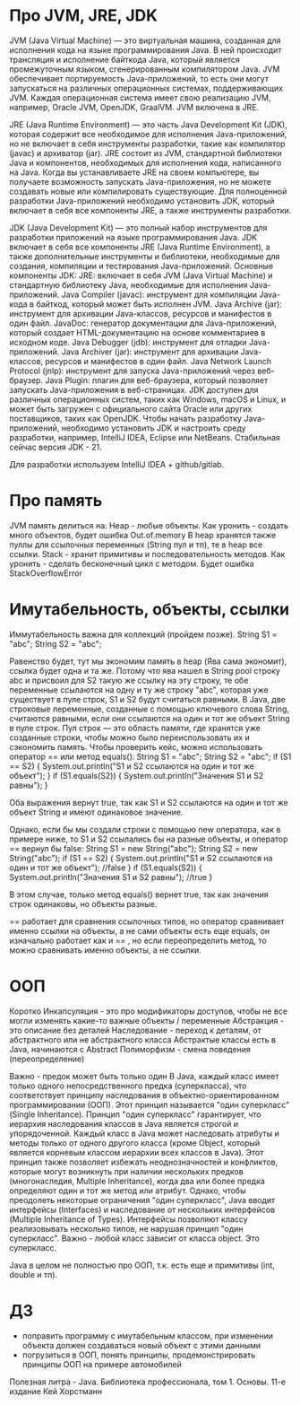 # Про JVM, JRE, JDK
JVM (Java Virtual Machine) — это виртуальная машина, созданная для исполнения кода на языке программирования Java. В ней происходит трансляция и исполнение байткода Java, который является промежуточным языком, сгенерированным компилятором Java. JVM обеспечивает портируемость Java-приложений, то есть они могут запускаться на различных операционных системах, поддерживающих JVM. Каждая операционная система имеет свою реализацию JVM, например, Oracle JVM, OpenJDK, GraalVM. JVM включена в JRE.

JRE (Java Runtime Environment) — это часть Java Development Kit (JDK), которая содержит все необходимое для исполнения Java-приложений, но не включает в себя инструменты разработки, такие как компилятор (javac) и архиватор (jar). JRE состоит из JVM, стандартной библиотеки Java и компонентов, необходимых для исполнения кода, написанного на Java.
Когда вы устанавливаете JRE на своем компьютере, вы получаете возможность запускать Java-приложения, но не можете создавать новые или компилировать существующие. Для полноценной разработки Java-приложений необходимо установить JDK, который включает в себя все компоненты JRE, а также инструменты разработки.

JDK (Java Development Kit) — это полный набор инструментов для разработки приложений на языке программирования Java. JDK включает в себя все компоненты JRE (Java Runtime Environment), а также дополнительные инструменты и библиотеки, необходимые для создания, компиляции и тестирования Java-приложений.
Основные компоненты JDK:
JRE: включает в себя JVM (Java Virtual Machine) и стандартную библиотеку Java, необходимые для исполнения Java-приложений.
Java Compiler (javac): инструмент для компиляции Java-кода в байткод, который может быть исполнен JVM.
Java Archive (jar): инструмент для архивации Java-классов, ресурсов и манифестов в один файл.
JavaDoc: генератор документации для Java-приложений, который создает HTML-документацию на основе комментариев в исходном коде.
Java Debugger (jdb): инструмент для отладки Java-приложений.
Java Archiver (jar): инструмент для архивации Java-классов, ресурсов и манифестов в один файл.
Java Network Launch Protocol (jnlp): инструмент для запуска Java-приложений через веб-браузер.
Java Plugin: плагин для веб-браузера, который позволяет запускать Java-приложения в веб-страницах.
JDK доступен для различных операционных систем, таких как Windows, macOS и Linux, и может быть загружен с официального сайта Oracle или других поставщиков, таких как OpenJDK. Чтобы начать разработку Java-приложений, необходимо установить JDK и настроить среду разработки, например, IntelliJ IDEA, Eclipse или NetBeans.
Стабильная сейчас версия JDK - 21.

Для разработки используем IntelliJ IDEA + github/gitlab.

# Про память
JVM память делиться на:
Heap - любые объекты. Как уронить - создать много объектов, будет ошибка Out.of.memory
В heap хранятся также пуллы для ссылочных переменных (String пул и тп), те в heap все ссылки.
Stack - хранит примитивы и последовательность методов. Как уронить - сделать бесконечный цикл с методом. Будет ошибка StackOverflowError

# Имутабельность, объекты, ссылки
Иммутабельность важна для коллекций (пройдем позже).
String S1 = "abc";
String S2 = "abc";

Равенство будет, тут мы экономим память в heap (Ява сама экономит), ссылка будет одна и та же. Потому что ява нашел в String pool строку abc и присвоил для S2 такую же ссылку на эту строку, те  обе переменные ссылаются на одну и ту же строку "abc", которая уже существует в пуле строк, S1 и S2 будут считаться равными.
В Java, две строковые переменные, созданные с помощью ключевого слова String, считаются равными, если они ссылаются на один и тот же объект String в пуле строк. Пул строк — это область памяти, где хранятся уже созданные строки, чтобы можно было переиспользовать их и сэкономить память.
Чтобы проверить кейс, можно использовать оператор == или метод equals():
String S1 = "abc";
String S2 = "abc";
if (S1 == S2) {
    System.out.println("S1 и S2 ссылаются на один и тот же объект");
}
if (S1.equals(S2)) {
    System.out.println("Значения S1 и S2 равны");
}

Оба выражения вернут true, так как S1 и S2 ссылаются на один и тот же объект String и имеют одинаковое значение.

Однако, если бы мы создали строки с помощью new оператора, как в примере ниже, то S1 и S2 ссылались бы на разные объекты, и оператор == вернул бы false:
String S1 = new String("abc");
String S2 = new String("abc");
if (S1 == S2) {
    System.out.println("S1 и S2 ссылаются на один и тот же объект"); //false
}
if (S1.equals(S2)) {
    System.out.println("Значения S1 и S2 равны"); //true
}

В этом случае, только метод equals() вернет true, так как значения строк одинаковы, но объекты разные.

== работает для сравнения ссылочных типов, но оператор сравнивает именно ссылки на объекты, а не сами объекты
есть еще equals, он изначально работает как и == , но если переопределить метод, то можно сравнивать именно объекты, а не ссылки.


# ООП
Коротко
Инкапсуляция - это про модификаторы доступов, чтобы не все могли изменять какие-то важные объекты / переменные
Абстракция - это описание без деталей
Наследование - переход к деталям, от абстрактного или не абстрактного класса
Абстрактые классы есть в Java, начинаются с Abstract
Полиморфизм - смена поведения (переопределение)

Важно - предок может быть только один
В Java, каждый класс имеет только одного непосредственного предка (суперкласса), что соответствует принципу наследования в объектно-ориентированном программировании (ООП). Этот принцип называется "один суперкласс" (Single Inheritance).
Принцип "один суперкласс" гарантирует, что иерархия наследования классов в Java является строгой и упорядоченной. Каждый класс в Java может наследовать атрибуты и методы только от одного другого класса (кроме Object, который является корневым классом иерархии всех классов в Java).
Этот принцип также позволяет избежать неоднозначностей и конфликтов, которые могут возникнуть при наличии нескольких предков (многонаследия, Multiple Inheritance), когда два или более предка определяют один и тот же метод или атрибут.
Однако, чтобы преодолеть некоторые ограничения "один суперкласс", Java вводит интерфейсы (Interfaces) и наследование от нескольких интерфейсов (Multiple Inheritance of Types). Интерфейсы позволяют классу реализовывать несколько типов, не нарушая принцип "один суперкласс".
Важно - любой класс зависит от класса object. Это суперкласс.

Java в целом не полностью про ООП, т.к. есть еще и примитивы (int, double и тп).

# ДЗ
- поправить программу с имутабельным классом, при изменении объекта должен создаваться новый объект с этими данными
- погрузиться в ООП, понять принципы, продемонстрировать принципы ООП на примере автомобилей

Полезная литра - Java. Библиотека профессионала, том 1. Основы. 11-е издание Кей Хорстманн

